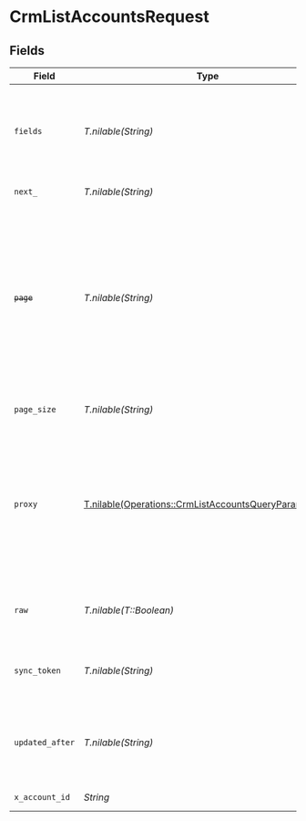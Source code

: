 # CrmListAccountsRequest


## Fields

| Field                                                                                                                                                            | Type                                                                                                                                                             | Required                                                                                                                                                         | Description                                                                                                                                                      |
| ---------------------------------------------------------------------------------------------------------------------------------------------------------------- | ---------------------------------------------------------------------------------------------------------------------------------------------------------------- | ---------------------------------------------------------------------------------------------------------------------------------------------------------------- | ---------------------------------------------------------------------------------------------------------------------------------------------------------------- |
| `fields`                                                                                                                                                         | *T.nilable(String)*                                                                                                                                              | :heavy_minus_sign:                                                                                                                                               | The comma separated list of fields to return in the response (if empty, all fields are returned)                                                                 |
| `next_`                                                                                                                                                          | *T.nilable(String)*                                                                                                                                              | :heavy_minus_sign:                                                                                                                                               | The unified cursor                                                                                                                                               |
| ~~`page`~~                                                                                                                                                       | *T.nilable(String)*                                                                                                                                              | :heavy_minus_sign:                                                                                                                                               | : warning: ** DEPRECATED **: This will be removed in a future release, please migrate away from it as soon as possible.<br/><br/>The page number of the results to fetch |
| `page_size`                                                                                                                                                      | *T.nilable(String)*                                                                                                                                              | :heavy_minus_sign:                                                                                                                                               | The number of results per page                                                                                                                                   |
| `proxy`                                                                                                                                                          | [T.nilable(Operations::CrmListAccountsQueryParamProxy)](../../models/operations/crmlistaccountsqueryparamproxy.md)                                               | :heavy_minus_sign:                                                                                                                                               | Query parameters that can be used to pass through parameters to the underlying provider request by surrounding them with "proxy" key                             |
| `raw`                                                                                                                                                            | *T.nilable(T::Boolean)*                                                                                                                                          | :heavy_minus_sign:                                                                                                                                               | Indicates that the raw request result is returned                                                                                                                |
| `sync_token`                                                                                                                                                     | *T.nilable(String)*                                                                                                                                              | :heavy_minus_sign:                                                                                                                                               | The sync token to select the only updated results                                                                                                                |
| `updated_after`                                                                                                                                                  | *T.nilable(String)*                                                                                                                                              | :heavy_minus_sign:                                                                                                                                               | Use a string with a date to only select results updated after that given date                                                                                    |
| `x_account_id`                                                                                                                                                   | *String*                                                                                                                                                         | :heavy_check_mark:                                                                                                                                               | The account identifier                                                                                                                                           |